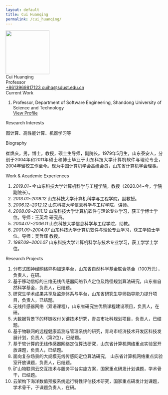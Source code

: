 ```yaml
---
layout: default
title: Cui Huanqing
permalink: /cui_huanqing/
---
```


<div class="text-center">
  <img
    class="rounded-circle border shadow"
    height="140px"
    width="140px"
    src="{{ '/assets/imgs/cui_huanqing.png' | relative_url }}"
  />
  <div class="fs-4 fw-light">Cui Huanqing</div>
  <div class="fs-5 fw-light text-secondary">Professor</div>
  <div class="btn-group mt-2 gap-3">
    <a href="tel:+8615711207317" class="text-decoration-none">
      <i class="bi bi-telephone-fill"></i> +8613969817123
    </a>
    <a href="mailto:cuihq@sdust.edu.cn" class="text-decoration-none">
      <i class="bi bi-envelope-at-fill"></i> cuihq@sdust.edu.cn
    </a>
  </div>
</div>

<div class="fs-4 fw-semibold border-bottom mt-3">
  <i class="bi bi-building-check"></i>
  Current Work
</div>
<ol class="list-group-numbered mt-3">
  <li class="list-group-item">
    Professor, Department of Software Engineering, Shandong University
    of Science and Technology
    <br>
    <a href="https://cise.sdust.edu.cn/home/Page/teacher_detail/catId/31/id/155.html" class="text-decoration-none" target="blank">
      <i class="bi bi-eye"></i> View Profile
    </a>
  </li>
</ol>

<div class="fs-4 fw-semibold border-bottom">
  <i class="bi bi-lightbulb"></i>
  Research Interests
</div>
<p class="mt-3" style="text-align: justify">
  图计算、高性能计算、机器学习等
</p>

<div class="fs-4 fw-semibold border-bottom">
  <i class="bi bi-info-circle"></i>
  Biography
</div>
<p class="mt-3" style="text-align: justify">
  崔焕庆，男，博士，教授，硕士生导师，副院长。1979年5月生，山东泰安人，分别于2004年和2011年硕士和博士毕业于山东科技大学计算机软件与理论专业，2004年留校工作至今。现为中国计算机学会高级会员，山东省计算机学会理事。
</p>


<div class="fs-4 fw-semibold border-bottom">
  <i class="bi bi-briefcase"></i>
  Work & Academic Experiences
</div>
<p class="mt-3" style="text-align: justify">
  <ol class="list-group-numbered">
    <li class="list-group-item mb-1">
        <i>2019.01~今</i> 山东科技大学计算机科学与工程学院，教授（2020.04~今，学院副院长）。
    </li>
    <li class="list-group-item mb-1">
        <i>2013.01~2018.12</i> 山东科技大学计算机科学与工程学院，副教授。
    </li>
    <li class="list-group-item mb-1">
        <i>2006.12~2012.12</i> 山东科技大学信息科学与工程学院，讲师。
    </li>
    <li class="list-group-item mb-1">
        <i>2008.09~2011.12</i> 山东科技大学计算机软件与理论专业学习，获工学博士学位。导师：王英龙 研究员。
    </li>
    <li class="list-group-item mb-1">
        <i>2004.07~2006.11</i> 山东科技大学信息科学与工程学院，助教。
    </li>
    <li class="list-group-item mb-1">
        <i>2001.09~2004.07</i> 山东科技大学计算机软件与理论专业学习，获工学硕士学位。导师：吴哲辉 教授。
    </li>
    <li class="list-group-item mb-1">
        <i>1997.09~2001.07</i> 山东科技大学计算机科学与技术专业学习，获工学学士学位。
    </li>
  </ol>
</p>

<div class="fs-4 fw-semibold border-bottom">
  <i class="bi bi-easel"></i>
  Research Projects
</div>
<p class="mt-3" style="text-align: justify">
  <ol class="list-group-numbered">
    <li class="list-group-item mb-1">
        分布式图神经网络异构加速平台，山东省自然科学基金联合基金（100万元），负责人，在研。
    </li>
    <li class="list-group-item mb-1">
        基于移动信标的三维无线传感器网络节点定位及路径规划算法研究，山东省自然科学基金，负责人，已结题。
    </li>
    <li class="list-group-item mb-1">
        研究生学术成果共享及监测体系与平台，山东省研究生导师指导能力提升项目，负责人，已结题。
    </li>
    <li class="list-group-item mb-1">
        无线传感器网络（双语课程），山东省研究生优质课程建设项目，负责人，在研。
    </li>
    <li class="list-group-item mb-1">
        大数据背景下的环链收付关键技术研究，青岛市社科规划项目，负责人，已结题。
    </li>
    <li class="list-group-item mb-1">
        基于物联网的远程健康监测与管理系统的研究，青岛市经济技术开发区科技发展计划，负责人（第2位），已结题。
    </li>
    <li class="list-group-item mb-1">
        基于软计算的无线传感器网络定位算法研究，山东省计算机网络重点实验室开放课题，负责人，已结题。
    </li>
    <li class="list-group-item mb-1">
        面向复杂场景的大规模无线传感网定位算法研究， 山东省计算机网络重点实验室开放课题，负责人，已结题。
    </li>
    <li class="list-group-item mb-1">
        矿山物联网云交互技术与服务平台实施方案，国家重点研发计划课题，学术骨干，已结题。
    </li>
    <li class="list-group-item mb-1">
        云架构下海洋数值预报系统运行特性评估技术研究，国家重点研发计划课题，学术骨干，子课题负责人，在研。
    </li>
  </ol>
</p>